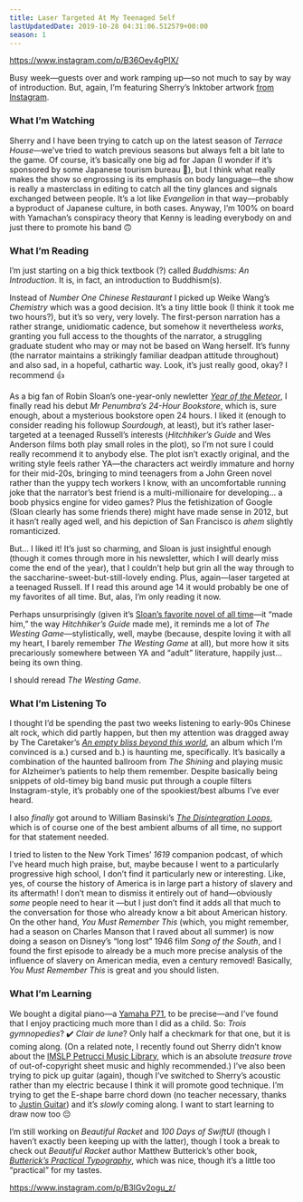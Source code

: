 ```yaml
---
title: Laser Targeted At My Teenaged Self
lastUpdatedDate: 2019-10-28 04:31:06.512579+00:00
season: 1
---
```


<https://www.instagram.com/p/B36Oev4gPlX/>

Busy week—guests over and work ramping up—so not much to say by way of introduction. But, again, I’m featuring Sherry’s Inktober artwork [from Instagram](https://www.instagram.com/frostyshadows/).

### What I’m Watching

Sherry and I have been trying to catch up on the latest season of _Terrace House_—we’ve tried to watch previous seasons but always felt a bit late to the game. Of course, it’s basically one big ad for Japan (I wonder if it’s sponsored by some Japanese tourism bureau 🤔), but I think what really makes the show so engrossing is its emphasis on body language—the show is really a masterclass in editing to catch all the tiny glances and signals exchanged between people. It’s a lot like _Evangelion_ in that way—probably a byproduct of Japanese culture, in both cases. Anyway, I’m 100% on board with Yamachan’s conspiracy theory that Kenny is leading everybody on and just there to promote his band 🙃

### What I’m Reading

I’m just starting on a big thick textbook (?) called _Buddhisms: An Introduction_. It is, in fact, an introduction to Buddhism(s).

Instead of _Number One Chinese Restaurant_ I picked up Weike Wang’s _Chemistry_ which was a good decision. It’s a tiny little book (I think it took me two hours?), but it’s so very, very lovely. The first-person narration has a rather strange, unidiomatic cadence, but somehow it nevertheless _works_, granting you full access to the thoughts of the narrator, a struggling graduate student who may or may not be based on Wang herself. It’s funny (the narrator maintains a strikingly familiar deadpan attitude throughout) and also sad, in a hopeful, cathartic way. Look, it’s just really good, okay? I recommend 👍

As a big fan of Robin Sloan’s one-year-only newletter [_Year of the Meteor_](https://desert.glass), I finally read his debut _Mr Penumbra’s 24-Hour Bookstore_, which is, sure enough, about a mysterious bookstore open 24 hours. I liked it (enough to consider reading his followup _Sourdough_, at least), but it’s rather laser-targeted at a teenaged Russell’s interests (_Hitchhiker’s Guide_ and Wes Anderson films both play small roles in the plot), so I’m not sure I could really recommend it to anybody else. The plot isn’t exactly original, and the writing style feels rather YA—the characters act weirdly immature and horny for their mid-20s, bringing to mind teenagers from a John Green novel rather than the yuppy tech workers I know, with an uncomfortable running joke that the narrator’s best friend is a multi-millionaire for developing… a boob physics engine for video games? Plus the fetishization of Google (Sloan clearly has some friends there) might have made sense in 2012, but it hasn’t really aged well, and his depiction of San Francisco is _ahem_ slightly romanticized.

But… I liked it! It’s just so charming, and Sloan is just insightful enough (though it comes through more in his newsletter, which I will dearly miss come the end of the year), that I couldn’t help but grin all the way through to the saccharine-sweet-but-still-lovely ending. Plus, again—laser targeted at a teenaged Russell. If I read this around age 14 it would probably be one of my favorites of all time. But, alas, I’m only reading it now.

Perhaps unsurprisingly (given it’s [Sloan’s favorite novel of all time](https://electricliterature.com/robin-sloan-recommends-five-books-that-arent-by-men/)—it “made him,” the way _Hitchhiker’s Guide_ made me), it reminds me a lot of _The Westing Game_—stylistically, well, maybe (because, despite loving it with all my heart, I barely remember _The Westing Game_ at all), but more how it sits precariously somewhere between YA and “adult” literature, happily just… being its own thing.

I should reread _The Westing Game_.

### What I’m Listening To

I thought I’d be spending the past two weeks listening to early-90s Chinese alt rock, which did partly happen, but then my attention was dragged away by The Caretaker’s [_An empty bliss beyond this world_](https://thecaretaker.bandcamp.com/album/an-empty-bliss-beyond-this-world), an album which I’m convinced is a.) cursed and b.) is haunting me, specifically. It’s basically a combination of the haunted ballroom from _The Shining_ and playing music for Alzheimer’s patients to help them remember. Despite basically being snippets of old-timey big band music put through a couple filters Instagram-style, it’s probably one of the spookiest/best albums I’ve ever heard.

I also _finally_ got around to William Basinski’s [_The Disintegration Loops_](https://en.wikipedia.org/wiki/The_Disintegration_Loops), which is of course one of the best ambient albums of all time, no support for that statement needed.

I tried to listen to the New York Times’ _1619_ companion podcast, of which I’ve heard much high praise, but, maybe because I went to a particularly progressive high school, I don’t find it particularly new or interesting. Like, yes, of course the history of America is in large part a history of slavery and its aftermath! I don’t mean to dismiss it entirely out of hand—obviously _some_ people need to hear it —but I just don’t find it adds all that much to the conversation for those who already know a bit about American history. On the other hand, _You Must Remember This_ (which, you might remember, had a season on Charles Manson that I raved about all summer) is now doing a season on Disney’s “long lost” 1946 film _Song of the South_, and I found the first episode to already be a much more precise analysis of the influence of slavery on American media, even a century removed! Basically, _You Must Remember This_ is great and you should listen.

### What I’m Learning

We bought a digital piano—a [Yamaha P71](https://www.amazon.com/gp/product/B07W3PN1Z1/ref=ppx_yo_dt_b_asin_title_o02_s00?ie=UTF8&psc=1), to be precise—and I’ve found that I enjoy practicing much more than I did as a child. So: _Trois gymnopedies_? ✔️ _Clair de lune_? Only half a checkmark for that one, but it is coming along. (On a related note, I recently found out Sherry didn’t know about the [IMSLP Petrucci Music Library](https://imslp.org/wiki/Main_Page), which is an absolute _treasure trove_ of out-of-copyright sheet music and highly recommended.) I’ve also been trying to pick up guitar (again), though I’ve switched to Sherry’s acoustic rather than my electric because I think  it will promote good technique. I’m trying to get the E-shape barre chord down (no teacher necessary, thanks to [Justin Guitar](https://www.justinguitar.com)) and it’s _slowly_ coming along. I want to start learning to draw now too 😔

I’m still working on _Beautiful Racket_ and _100 Days of SwiftUI_ (though I haven’t exactly been keeping up with the latter), though I took a break to check out _Beautiful Racket_ author Matthew Butterick’s other book, [_Butterick’s Practical Typography_](https://practicaltypography.com), which was nice, though it’s a little too “practical” for my tastes.

<https://www.instagram.com/p/B3lGv2ogu_z/>